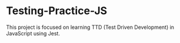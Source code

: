 # Testing-Practice-JS
This project is focused on learning TTD (Test Driven Development) in JavaScript using Jest.
